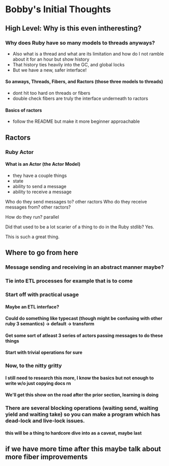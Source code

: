 # Bobby's Initial Thoughts

## High Level: Why is this even intheresting?

### Why does Ruby have so many models to threads anyways?
  - Also what is a thread and what are its limitation and how do I not ramble about it for an hour but show history
  - That history ties heavily into the GC, and global locks
  - But we have a new, safer interface!

#### So anways, Threads, Fibers, and Ractors (those three models to threads)
  - dont hit too hard on threads or fibers
  - double check fibers are truly the interface underneath to ractors

#### Basics of ractors
  - follow the README but make it more beginner approachable

## Ractors

### Ruby Actor

#### What is an Actor (the Actor Model)
  - they have a couple things
  - state
  - ability to send a message
  - ability to receive a message

Who do they send messages to? other ractors
Who do they receive messages from? other ractors?

How do they run? parallel

Did that used to be a lot scarier of a thing to do in the Ruby stdlib?
Yes.

This is such a great thing.

## Where to go from here

### Message sending and receiving in an abstract manner maybe?

###  Tie into ETL processes for example that is to come

### Start off with practical usage

#### Maybe an ETL interface?
#### Could do something like typecast (though might be confusing with other ruby 3 semantics) -> default -> transform
#### Get some sort of atleast 3 series of actors passing messages to do these things
#### Start with trivial operations for sure

### Now, to the nitty gritty
#### I still need to research this more, I know the basics but not enough to write w/o just copying docs rn
#### We'll get this show on the road after the prior section, learning is doing


### There are several blocking operations (waiting send, waiting yield and waiting take) so you can make a program which has dead-lock and live-lock issues.
#### this will be a thing to hardcore dive into as a caveat, maybe last

## if we have more time after this maybe talk about more fiber improvements
